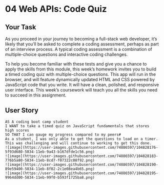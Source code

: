# 04 Web APIs: Code Quiz

## Your Task

As you proceed in your journey to becoming a full-stack web developer, it’s likely that you’ll be asked to complete a coding assessment, perhaps as part of an interview process. A typical coding assessment is a combination of multiple-choice questions and interactive coding challenges. 

To help you become familiar with these tests and give you a chance to apply the skills from this module, this week’s homework invites you to build a timed coding quiz with multiple-choice questions. This app will run in the browser, and will feature dynamically updated HTML and CSS powered by JavaScript code that you write. It will have a clean, polished, and responsive user interface. This week’s coursework will teach you all the skills you need to succeed in this assignment.


## User Story

```
AS A coding boot camp student
I WANT to take a timed quiz on JavaScript fundamentals that stores high scores
SO THAT I can gauge my progress compared to my peers#
As a student, I was only able to get the questions to load on a timer. This was challenging and will continue to working to get this done.
![image](https://user-images.githubusercontent.com/74886597/104828176-5f93d680-5834-11eb-9a43-b167dfde1c56.png)
![image](https://user-images.githubusercontent.com/74886597/104828183-776b5a80-5834-11eb-8cd7-f07322c08f92.png)
![image](https://user-images.githubusercontent.com/74886597/104828190-89e59400-5834-11eb-8f02-2c1e08ea4b65.png)
![image](https://user-images.githubusercontent.com/74886597/104828195-9964dd00-5834-11eb-99f0-b593f1725ba8.png)